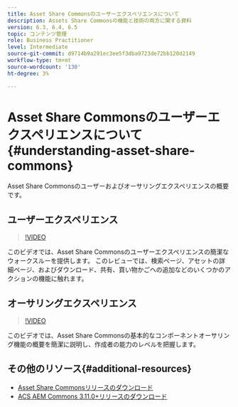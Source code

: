 ```yaml
---
title: Asset Share Commonsのユーザーエクスペリエンスについて
description: Assets Share Commonsの機能と技術の両方に関する資料
version: 6.3, 6.4, 6.5
topic: コンテンツ管理
role: Business Practitioner
level: Intermediate
source-git-commit: d9714b9a291ec3ee5f3dba9723de72bb120d2149
workflow-type: tm+mt
source-wordcount: '130'
ht-degree: 3%

---
```



# Asset Share Commonsのユーザーエクスペリエンスについて{#understanding-asset-share-commons}

Asset Share Commonsのユーザーおよびオーサリングエクスペリエンスの概要です。

## ユーザーエクスペリエンス

>[!VIDEO](https://video.tv.adobe.com/v/20497/?quality=9&learn=on)

このビデオでは、Asset Share Commonsのユーザーエクスペリエンスの簡潔なウォークスルーを提供します。 このレビューでは、検索ページ、アセットの詳細ページ、およびダウンロード、共有、買い物かごへの追加などのいくつかのアクションの機能に触れます。

## オーサリングエクスペリエンス

>[!VIDEO](https://video.tv.adobe.com/v/20498/?quality=9&learn=on)

このビデオでは、Asset Share Commonsの基本的なコンポーネントオーサリング機能の概要を簡潔に説明し、作成者の能力のレベルを把握します。

## その他のリソース{#additional-resources}

* [Asset Share Commonsリリースのダウンロード](https://github.com/Adobe-Marketing-Cloud/asset-share-commons/releases)
* [ACS AEM Commons 3.11.0+リリースのダウンロード](https://github.com/Adobe-Consulting-Services/acs-aem-commons/releases)